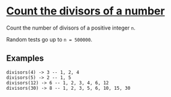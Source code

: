 # [Count the divisors of a number](https://www.codewars.com/kata/count-the-divisors-of-a-number "https://www.codewars.com/kata/542c0f198e077084c0000c2e")

Count the number of divisors of a positive integer `n`.

Random tests go up to `n = 500000`.

## Examples
```
divisors(4) -> 3 -- 1, 2, 4
divisors(5) -> 2 -- 1, 5
divisors(12) -> 6 -- 1, 2, 3, 4, 6, 12
divisors(30) -> 8 -- 1, 2, 3, 5, 6, 10, 15, 30
```